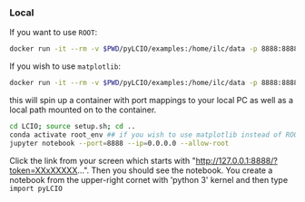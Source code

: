 
### Local 

If you want to use `ROOT`: 
```bash
docker run -it --rm -v $PWD/pyLCIO/examples:/home/ilc/data -p 8888:8888 ilcsoft/py3lcio bash
```

If you wish to use `matplotlib`:
```bash
docker run -it --rm -v $PWD/pyLCIO/examples:/home/ilc/data -p 8888:8888 ilcsoft/py3lcio:matplotlib bash
```

this will spin up a container with port mappings to your local PC as well as a local path mounted on to the container.

```bash
cd LCIO; source setup.sh; cd .. 
conda activate root_env ## if you wish to use matplotlib instead of ROOT
jupyter notebook --port=8888 --ip=0.0.0.0 --allow-root 
```

Click the link from your screen which starts with "http://127.0.0.1:8888/?token=XXxXXXXX...". Then you should see the notebook. You create a notebook from the upper-right cornet with 'python 3' kernel and then type `import pyLCIO`





